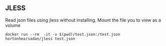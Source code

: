 ## JLESS

Read json files using jless without installing. Mount the file you to view as a volume

```commandline
docker run --rm  -it -v $(pwd)/test.json:/test.json hortonhearsadan/jless test.json
```
